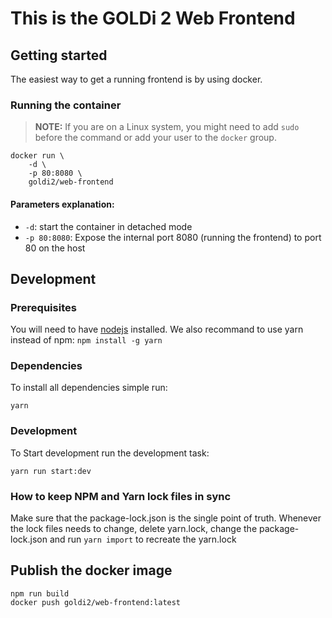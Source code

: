 # This is the GOLDi 2 Web Frontend
## Getting started
The easiest way to get a running frontend is by using docker.
### Running the container
> **NOTE:** If you are on a Linux system, you might need to add `sudo` before the command or add your user to the `docker` group.
```
docker run \
    -d \
    -p 80:8080 \
    goldi2/web-frontend
```
#### Parameters explanation:
- `-d`: start the container in detached mode
- `-p 80:8080`: Expose the internal port 8080 (running the frontend) to port 80 on the host
## Development
### Prerequisites
You will need to have [nodejs](https://nodejs.org/) installed.
We also recommand to use yarn instead of npm: `npm install -g yarn`
### Dependencies
To install all dependencies simple run:
```
yarn
```
### Development
To Start development run the development task:
```
yarn run start:dev
```
### How to keep NPM and Yarn lock files in sync
Make sure that the package-lock.json is the single point of truth. Whenever the lock files needs to change, delete yarn.lock, change the package-lock.json and run `yarn import` to recreate the yarn.lock

## Publish the docker image ##

```
npm run build
docker push goldi2/web-frontend:latest
```